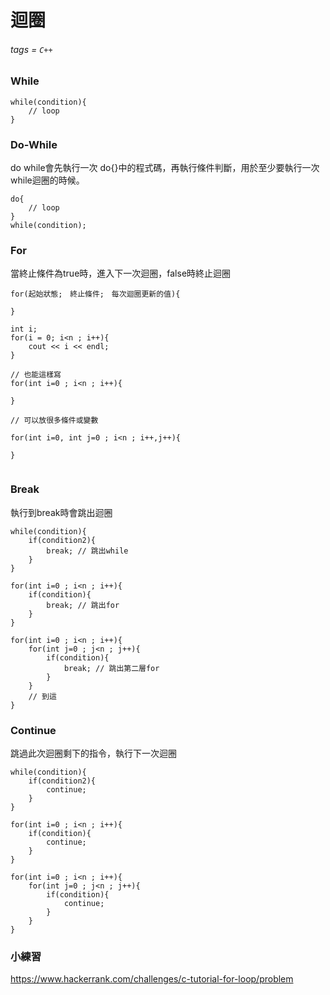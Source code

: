 # 迴圈

###### tags = `C++`

### While
```cpp=1
while(condition){
    // loop
}
```

### Do-While
do while會先執行一次 do{}中的程式碼，再執行條件判斷，用於至少要執行一次while迴圈的時候。
```cpp=1
do{
    // loop
}
while(condition);
```

### For

當終止條件為true時，進入下一次迴圈，false時終止迴圈
```cpp=1
for(起始狀態;　終止條件;　每次迴圈更新的值){
    
}

int i;
for(i = 0; i<n ; i++){
    cout << i << endl;
}

// 也能這樣寫
for(int i=0 ; i<n ; i++){

}

// 可以放很多條件或變數

for(int i=0, int j=0 ; i<n ; i++,j++){

}
 
```

### Break
執行到break時會跳出迴圈
```cpp=1
while(condition){
    if(condition2){
        break; // 跳出while
    }
}

for(int i=0 ; i<n ; i++){
    if(condition){
        break; // 跳出for
    }
}

for(int i=0 ; i<n ; i++){
    for(int j=0 ; j<n ; j++){
        if(condition){
            break; // 跳出第二層for
        }
    }
    // 到這
}
```
### Continue
跳過此次迴圈剩下的指令，執行下一次迴圈
```cpp=1
while(condition){
    if(condition2){
        continue;
    }
}

for(int i=0 ; i<n ; i++){
    if(condition){
        continue;
    }
}

for(int i=0 ; i<n ; i++){
    for(int j=0 ; j<n ; j++){
        if(condition){
            continue;
        }
    }
}
```

### 小練習
https://www.hackerrank.com/challenges/c-tutorial-for-loop/problem